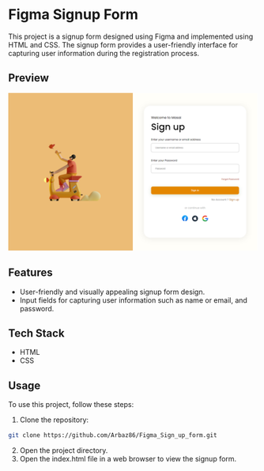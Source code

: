 # Figma Signup Form

This project is a signup form designed using Figma and implemented using HTML and CSS. The signup form provides a user-friendly interface for capturing user information during the registration process.

## Preview

![Signup Form Preview](images/screenshots/figma-signup-screenshot.png)

## Features

- User-friendly and visually appealing signup form design.
- Input fields for capturing user information such as name or email, and password.

## Tech Stack

- HTML
- CSS

## Usage

To use this project, follow these steps:

1. Clone the repository:

```bash
git clone https://github.com/Arbaz86/Figma_Sign_up_form.git
```

2. Open the project directory.
3. Open the index.html file in a web browser to view the signup form.

